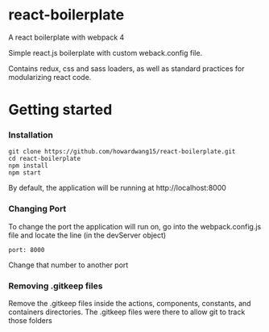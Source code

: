 # react-boilerplate
A react boilerplate with webpack 4

Simple react.js boilerplate with custom weback.config file.

Contains redux, css and sass loaders, as well as standard practices for modularizing react code.


# Getting started
### Installation
```
git clone https://github.com/howardwang15/react-boilerplate.git
cd react-boilerplate
npm install
npm start
```
By default, the application will be running at http://localhost:8000

### Changing Port
To change the port the application will run on, go into the webpack.config.js file and locate the line (in the devServer object)
```
port: 8000
```
Change that number to another port

### Removing .gitkeep files
Remove the .gitkeep files inside the actions, components, constants, and containers directories. The .gitkeep files were there to allow git to track those folders 
